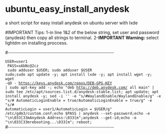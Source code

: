 # ubuntu_easy_install_anydesk
a short script for easy install anydesk on ubuntu server with lxde

#IMPORTANT Tips:
1-in line 1&2 of the below string, set user and password (anydesk) then copy all strings to terminal.
2-<b>IMPORTANT Warning:</b> select lightdm on installing proccess.

#-----------------------------------------------------
<br>
<code>
USER=user1<br>
PASS=xAbNc@2cz<br>
sudo adduser $USER; sudo adduser $USER sudo;sudo apt update -y; apt install lxde -y; apt install wget -y; wget -qO - https://keys.anydesk.com/repos/DEB-GPG-KEY | sudo apt-key add -; echo "deb http://deb.anydesk.com/ all main" | sudo tee /etc/apt/sources.list.d/anydesk-stable.list; apt update; apt install anydesk -y; sed -i ''  -e "s/#WaylandEnable/WaylandEnable/g" -e "s/#  AutomaticLoginEnable = true/AutomaticLoginEnable = true/g" -e "s/#  AutomaticLogin = user1/AutomaticLogin = $USER/g" /etc/gdm3/custom.conf;echo $PASS | anydesk --set-password;echo -e "\n\033[33mAnydesk Address:\033[m";anydesk --get-id;echo -e "\n\033[33mrebooting...\033[m"; reboot;
</code>
<br>
#-----------------------------------------------------
